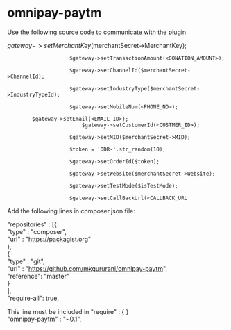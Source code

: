 # omnipay-paytm

Use the following source code to communicate with the plugin

$gateway->setMerchantKey($merchantSecret->MerchantKey);

						$gateway->setTransactionAmount(<DONATION_AMOUNT>);
            
						$gateway->setChannelId($merchantSecret->ChannelId);
            
						$gateway->setIndustryType($merchantSecret->IndustryTypeId);
            
						$gateway->setMobileNum(<PHONE_NO>);
            
            $gateway->setEmail(<EMAIL_ID>);
							$gateway->setCustomerId(<CUSTMER_ID>);
						
						$gateway->setMID($merchantSecret->MID);
            
						$token = 'ODR-'.str_random(10);
            
						$gateway->setOrderId($token);
            
						$gateway->setWebsite($merchantSecret->Website);
            
						$gateway->setTestMode($isTestMode);
            
						$gateway->setCallBackUrl(<CALLBACK_URL
           
Add the following lines in composer.json file:

"repositories" : [{		
			"type" : "composer",		
			"url" : "https://packagist.org"		
		},		
		{		
			"type" : "git",		
			"url" : "https://github.com/mkgururani/omnipay-paytm",		
			"reference": "master"		
		}		
	],		
	"require-all": true,		
		
		
This line must be included in "require" : { }		
"omnipay-paytm" : "~0.1",		
